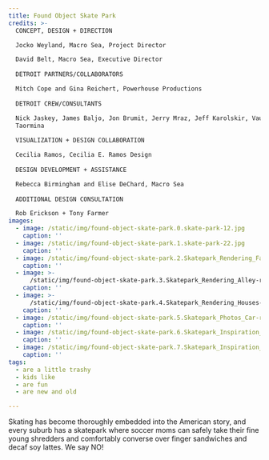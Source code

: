 ```yaml
---
title: Found Object Skate Park
credits: >-
  CONCEPT, DESIGN + DIRECTION  

  Jocko Weyland, Macro Sea, Project Director  

  David Belt, Macro Sea, Executive Director  
    
  DETROIT PARTNERS/COLLABORATORS  

  Mitch Cope and Gina Reichert, Powerhouse Productions  
    
  DETROIT CREW/CONSULTANTS  

  Nick Jaskey, James Baljo, Jon Brumit, Jerry Mraz, Jeff Karolskir, Vaughn
  Taormina  
    
  VISUALIZATION + DESIGN COLLABORATION  

  Cecilia Ramos, Cecilia E. Ramos Design  
    
  DESIGN DEVELOPMENT + ASSISTANCE  

  Rebecca Birmingham and Elise DeChard, Macro Sea  
    
  ADDITIONAL DESIGN CONSULTATION  

  Rob Erickson + Tony Farmer
images:
  - image: /static/img/found-object-skate-park.0.skate-park-12.jpg
    caption: ''
  - image: /static/img/found-object-skate-park.1.skate-park-22.jpg
    caption: ''
  - image: /static/img/found-object-skate-park.2.Skatepark_Rendering_Farm-resized.jpg
    caption: ''
  - image: >-
      /static/img/found-object-skate-park.3.Skatepark_Rendering_Alley-resized.jpg
    caption: ''
  - image: >-
      /static/img/found-object-skate-park.4.Skatepark_Rendering_Houses-resized.jpg
    caption: ''
  - image: /static/img/found-object-skate-park.5.Skatepark_Photos_Car-resized.jpg
    caption: ''
  - image: /static/img/found-object-skate-park.6.Skatepark_Inspiration_Ramp-Roof.jpg
    caption: ''
  - image: /static/img/found-object-skate-park.7.Skatepark_Inspiration_Beam.jpg
    caption: ''
tags:
  - are a little trashy
  - kids like
  - are fun
  - are new and old

---
```

Skating has become thoroughly embedded into the American story, and every suburb has a skatepark where soccer moms can safely take their fine young shredders and comfortably converse over finger sandwiches and decaf soy lattes. We say NO!
